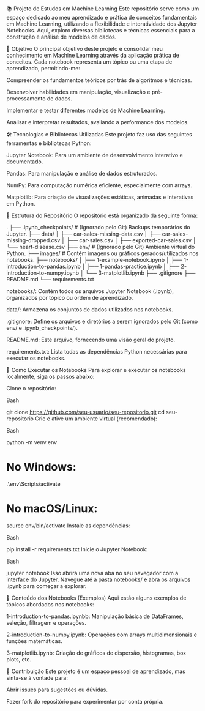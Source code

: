 📚 Projeto de Estudos em Machine Learning
Este repositório serve como um espaço dedicado ao meu aprendizado e prática de conceitos fundamentais em Machine Learning, utilizando a flexibilidade e interatividade dos Jupyter Notebooks. Aqui, exploro diversas bibliotecas e técnicas essenciais para a construção e análise de modelos de dados.

🎯 Objetivo
O principal objetivo deste projeto é consolidar meu conhecimento em Machine Learning através da aplicação prática de conceitos. Cada notebook representa um tópico ou uma etapa de aprendizado, permitindo-me:

Compreender os fundamentos teóricos por trás de algoritmos e técnicas.

Desenvolver habilidades em manipulação, visualização e pré-processamento de dados.

Implementar e testar diferentes modelos de Machine Learning.

Analisar e interpretar resultados, avaliando a performance dos modelos.

🛠️ Tecnologias e Bibliotecas Utilizadas
Este projeto faz uso das seguintes ferramentas e bibliotecas Python:

Jupyter Notebook: Para um ambiente de desenvolvimento interativo e documentado.

Pandas: Para manipulação e análise de dados estruturados.

NumPy: Para computação numérica eficiente, especialmente com arrays.

Matplotlib: Para criação de visualizações estáticas, animadas e interativas em Python.

📂 Estrutura do Repositório
O repositório está organizado da seguinte forma:

.
├── .ipynb_checkpoints/ # (Ignorado pelo Git) Backups temporários do Jupyter.
├── data/
│   ├── car-sales-missing-data.csv
│   ├── car-sales-missing-dropped.csv
│   ├── car-sales.csv
│   ├── exported-car-sales.csv
│   └── heart-disease.csv
├── env/                # (Ignorado pelo Git) Ambiente virtual do Python.
├── images/             # Contém imagens ou gráficos gerados/utilizados nos notebooks.
├── notebooks/
│   ├── 1-example-notebook.ipynb
│   ├── 1-introduction-to-pandas.ipynb
│   ├── 1-pandas-practice.ipynb
│   ├── 2-introduction-to-numpy.ipynb
│   └── 3-matplotlib.ipynb
├── .gitignore
├── README.md
└── requirements.txt

notebooks/: Contém todos os arquivos Jupyter Notebook (.ipynb), organizados por tópico ou ordem de aprendizado.

data/: Armazena os conjuntos de dados utilizados nos notebooks.

.gitignore: Define os arquivos e diretórios a serem ignorados pelo Git (como env/ e .ipynb_checkpoints/).

README.md: Este arquivo, fornecendo uma visão geral do projeto.

requirements.txt: Lista todas as dependências Python necessárias para executar os notebooks.

🚀 Como Executar os Notebooks
Para explorar e executar os notebooks localmente, siga os passos abaixo:

Clone o repositório:

Bash

git clone https://github.com/seu-usuario/seu-repositorio.git
cd seu-repositorio
Crie e ative um ambiente virtual (recomendado):

Bash

python -m venv env
# No Windows:
.\env\Scripts\activate
# No macOS/Linux:
source env/bin/activate
Instale as dependências:

Bash

pip install -r requirements.txt
Inicie o Jupyter Notebook:

Bash

jupyter notebook
Isso abrirá uma nova aba no seu navegador com a interface do Jupyter. Navegue até a pasta notebooks/ e abra os arquivos .ipynb para começar a explorar.

📝 Conteúdo dos Notebooks (Exemplos)
Aqui estão alguns exemplos de tópicos abordados nos notebooks:

1-introduction-to-pandas.ipynbb: Manipulação básica de DataFrames, seleção, filtragem e operações.

2-introduction-to-numpy.ipynb: Operações com arrays multidimensionais e funções matemáticas.

3-matplotlib.ipynb: Criação de gráficos de dispersão, histogramas, box plots, etc.

🤝 Contribuição
Este projeto é um espaço pessoal de aprendizado, mas sinta-se à vontade para:

Abrir issues para sugestões ou dúvidas.

Fazer fork do repositório para experimentar por conta própria.

